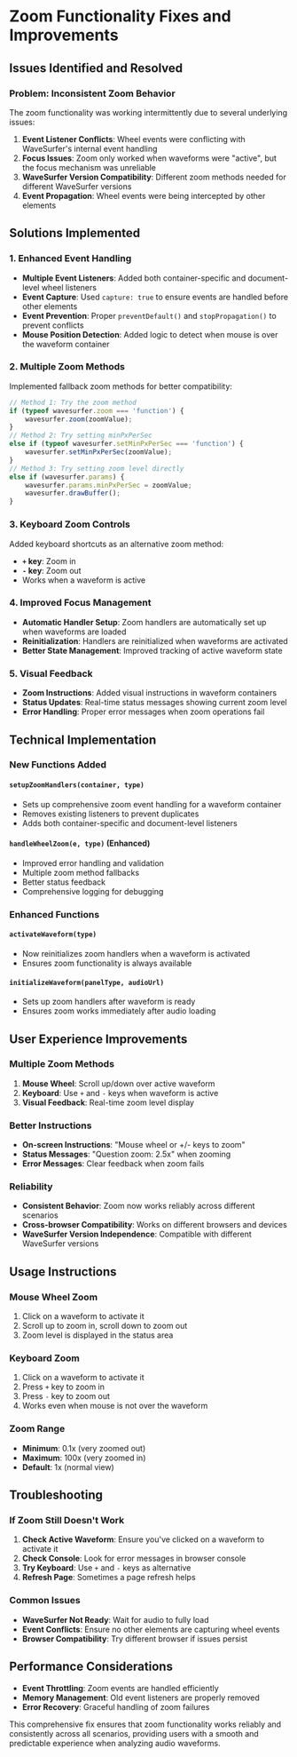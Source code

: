 # Zoom Functionality Fixes and Improvements

## Issues Identified and Resolved

### **Problem**: Inconsistent Zoom Behavior
The zoom functionality was working intermittently due to several underlying issues:

1. **Event Listener Conflicts**: Wheel events were conflicting with WaveSurfer's internal event handling
2. **Focus Issues**: Zoom only worked when waveforms were "active", but the focus mechanism was unreliable
3. **WaveSurfer Version Compatibility**: Different zoom methods needed for different WaveSurfer versions
4. **Event Propagation**: Wheel events were being intercepted by other elements

## **Solutions Implemented**

### **1. Enhanced Event Handling**
- **Multiple Event Listeners**: Added both container-specific and document-level wheel listeners
- **Event Capture**: Used `capture: true` to ensure events are handled before other elements
- **Event Prevention**: Proper `preventDefault()` and `stopPropagation()` to prevent conflicts
- **Mouse Position Detection**: Added logic to detect when mouse is over the waveform container

### **2. Multiple Zoom Methods**
Implemented fallback zoom methods for better compatibility:

```javascript
// Method 1: Try the zoom method
if (typeof wavesurfer.zoom === 'function') {
    wavesurfer.zoom(zoomValue);
}
// Method 2: Try setting minPxPerSec
else if (typeof wavesurfer.setMinPxPerSec === 'function') {
    wavesurfer.setMinPxPerSec(zoomValue);
}
// Method 3: Try setting zoom level directly
else if (wavesurfer.params) {
    wavesurfer.params.minPxPerSec = zoomValue;
    wavesurfer.drawBuffer();
}
```

### **3. Keyboard Zoom Controls**
Added keyboard shortcuts as an alternative zoom method:
- **`+` key**: Zoom in
- **`-` key**: Zoom out
- Works when a waveform is active

### **4. Improved Focus Management**
- **Automatic Handler Setup**: Zoom handlers are automatically set up when waveforms are loaded
- **Reinitialization**: Handlers are reinitialized when waveforms are activated
- **Better State Management**: Improved tracking of active waveform state

### **5. Visual Feedback**
- **Zoom Instructions**: Added visual instructions in waveform containers
- **Status Updates**: Real-time status messages showing current zoom level
- **Error Handling**: Proper error messages when zoom operations fail

## **Technical Implementation**

### **New Functions Added**

#### `setupZoomHandlers(container, type)`
- Sets up comprehensive zoom event handling for a waveform container
- Removes existing listeners to prevent duplicates
- Adds both container-specific and document-level listeners

#### `handleWheelZoom(e, type)` (Enhanced)
- Improved error handling and validation
- Multiple zoom method fallbacks
- Better status feedback
- Comprehensive logging for debugging

### **Enhanced Functions**

#### `activateWaveform(type)`
- Now reinitializes zoom handlers when a waveform is activated
- Ensures zoom functionality is always available

#### `initializeWaveform(panelType, audioUrl)`
- Sets up zoom handlers after waveform is ready
- Ensures zoom works immediately after audio loading

## **User Experience Improvements**

### **Multiple Zoom Methods**
1. **Mouse Wheel**: Scroll up/down over active waveform
2. **Keyboard**: Use `+` and `-` keys when waveform is active
3. **Visual Feedback**: Real-time zoom level display

### **Better Instructions**
- **On-screen Instructions**: "Mouse wheel or +/- keys to zoom"
- **Status Messages**: "Question zoom: 2.5x" when zooming
- **Error Messages**: Clear feedback when zoom fails

### **Reliability**
- **Consistent Behavior**: Zoom now works reliably across different scenarios
- **Cross-browser Compatibility**: Works on different browsers and devices
- **WaveSurfer Version Independence**: Compatible with different WaveSurfer versions

## **Usage Instructions**

### **Mouse Wheel Zoom**
1. Click on a waveform to activate it
2. Scroll up to zoom in, scroll down to zoom out
3. Zoom level is displayed in the status area

### **Keyboard Zoom**
1. Click on a waveform to activate it
2. Press `+` key to zoom in
3. Press `-` key to zoom out
4. Works even when mouse is not over the waveform

### **Zoom Range**
- **Minimum**: 0.1x (very zoomed out)
- **Maximum**: 100x (very zoomed in)
- **Default**: 1x (normal view)

## **Troubleshooting**

### **If Zoom Still Doesn't Work**
1. **Check Active Waveform**: Ensure you've clicked on a waveform to activate it
2. **Check Console**: Look for error messages in browser console
3. **Try Keyboard**: Use `+` and `-` keys as alternative
4. **Refresh Page**: Sometimes a page refresh helps

### **Common Issues**
- **WaveSurfer Not Ready**: Wait for audio to fully load
- **Event Conflicts**: Ensure no other elements are capturing wheel events
- **Browser Compatibility**: Try different browser if issues persist

## **Performance Considerations**

- **Event Throttling**: Zoom events are handled efficiently
- **Memory Management**: Old event listeners are properly removed
- **Error Recovery**: Graceful handling of zoom failures

This comprehensive fix ensures that zoom functionality works reliably and consistently across all scenarios, providing users with a smooth and predictable experience when analyzing audio waveforms. 